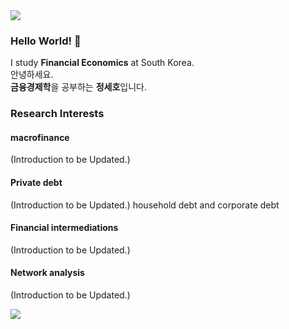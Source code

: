 <img src="https://capsule-render.vercel.app/api?type=waving&color=gradient&customColorList=27&height=100&section=header" />

### Hello World! 👋
I study **Financial Economics** at South Korea. <br>
안녕하세요. <br>
**금융경제학**을 공부하는 **정세호**입니다.

### Research Interests
#### macrofinance
(Introduction to be Updated.)
#### Private debt 
(Introduction to be Updated.)
household debt and corporate debt
#### Financial intermediations
(Introduction to be Updated.)
#### Network analysis
(Introduction to be Updated.)

<img src="https://capsule-render.vercel.app/api?type=waving&color=gradient&customColorList=27&height=100&section=footer" />
